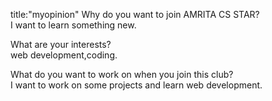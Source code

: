 title:"myopinion"
Why do you want to join AMRITA CS STAR?<br>
I want to learn something new.

What are your interests?<br>
web development,coding.

What do you want to work on when you join this club?<br>
I want to work on some projects and learn web development.
